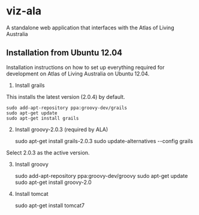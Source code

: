 viz-ala
=======

A standalone web application that interfaces with the Atlas of Living Australia

Installation from Ubuntu 12.04
------------------------------

Installation instructions on how to set up everything required for development on Atlas of Living Australia on Ubuntu 12.04.

1. Install grails

This installs the latest version (2.0.4) by default.

    sudo add-apt-repository ppa:groovy-dev/grails
    sudo apt-get update
    sudo apt-get install grails

2. Install groovy-2.0.3 (required by ALA)

    sudo apt-get install grails-2.0.3
    sudo update-alternatives --config grails

Select 2.0.3 as the active version.

3. Install groovy

    sudo add-apt-repository ppa:groovy-dev/groovy
    sudo apt-get update
    sudo apt-get install groovy-2.0

4. Install tomcat

    sudo apt-get install tomcat7

